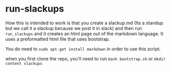 # run-slackups

How this is intended to work is that you create a slackup.md (Its a standup but we call it a slackup because we post it in slack) and then run `run_slackups` and it creates an html page out of the markdown language. It uses a preformatted html file that uses bootstrap.

You do need to `sudo apt-get install markdown` in order to use this script.

when you first clone the repo, you'll need to run `bash bootstrap.sh` or `mkdir content slackups`

